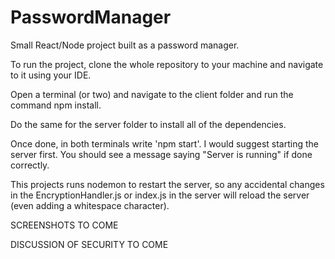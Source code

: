 # PasswordManager
Small React/Node project built as a password manager.

To run the project, clone the whole repository to your machine and navigate to it using your IDE.

Open a terminal (or two) and navigate to the client folder and run the command npm install.

Do the same for the server folder to install all of the dependencies.

Once done, in both terminals write 'npm start'. I would suggest starting the server first. You should see a message saying "Server is running" if done correctly.

This projects runs nodemon to restart the server, so any accidental changes in the EncryptionHandler.js or index.js in the server will reload the server (even adding a whitespace character).

SCREENSHOTS TO COME

DISCUSSION OF SECURITY TO COME
